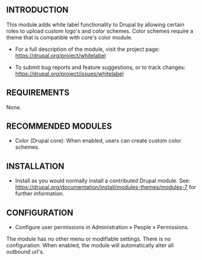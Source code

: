 INTRODUCTION
------------

This module adds white label functionality to Drupal by allowing certain roles
to upload custom logo's and color schemes. Color schemes require a theme that is
compatible with core's color module.

 * For a full description of the module, visit the project page:
   https://drupal.org/project/whitelabel

 * To submit bug reports and feature suggestions, or to track changes:
   https://drupal.org/project/issues/whitelabel


REQUIREMENTS
------------

None.


RECOMMENDED MODULES
-------------------

 * Color (Drupal core):
   When enabled, users can create custom color schemes.


INSTALLATION
------------

 * Install as you would normally install a contributed Drupal module. See:
   https://drupal.org/documentation/install/modules-themes/modules-7
   for further information.


CONFIGURATION
-------------

 * Configure user permissions in Administration » People » Permissions.

The module has no other menu or modifiable settings. There is no configuration. 
When enabled, the module will automatically alter all outbound url's.